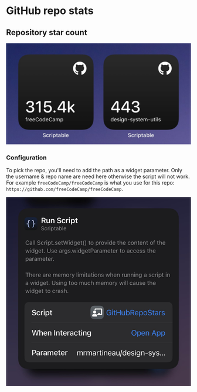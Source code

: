 # GitHub repo stats

## Repository star count

![](repoStars.jpg)

### Configuration

To pick the repo, you'll need to add the path as a widget parameter. Only the username & repo name are need here otherwise the script will not work. For example `freeCodeCamp/freeCodeCamp` is what you use for this repo: `https://github.com/freeCodeCamp/freeCodeCamp`.

![](config.jpg)
